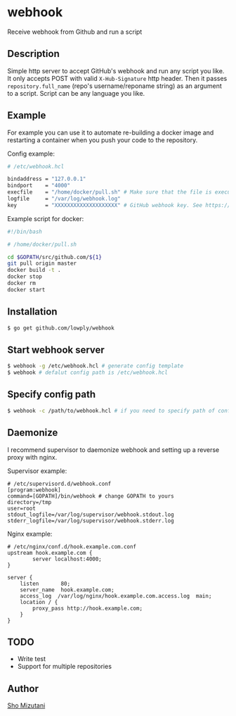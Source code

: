 # webhook
Receive webhook from Github and run a script

## Description

Simple http server to accept GitHub's webhook and run any script you like. It only accepts POST with valid `X-Hub-Signature` http header. Then it passes `repository.full_name` (repo's username/reponame string) as an argument to a script. Script can be any language you like.

## Example

For example you can use it to automate re-building a docker image and restarting a container when you push your code to the repository.

Config example:

```bash
# /etc/webhook.hcl

bindaddress	= "127.0.0.1"
bindport	= "4000"
execfile	= "/home/docker/pull.sh" # Make sure that the file is executable
logfile		= "/var/log/webhook.log"
key         = "XXXXXXXXXXXXXXXXXXXX" # GitHub webhook key. See https://developer.github.com/webhooks/securing/
```

Example script for docker:
```bash
#!/bin/bash

# /home/docker/pull.sh

cd $GOPATH/src/github.com/${1}
git pull origin master
docker build -t .
docker stop
docker rm
docker start
```

## Installation
```bash
$ go get github.com/lowply/webhook
```

## Start webhook server
```bash
$ webhook -g /etc/webhook.hcl # generate config template
$ webhook # defalut config path is /etc/webhook.hcl
```

## Specify config path
```bash
$ webhook -c /path/to/webhook.hcl # if you need to specify path of config file
```

## Daemonize
I recommend supervisor to daemonize webhook and setting up a reverse proxy with nginx.

Supervisor example:
```
# /etc/supervisord.d/webhook.conf
[program:webhook]
command=[GOPATH]/bin/webhook # change GOPATH to yours
directory=/tmp
user=root
stdout_logfile=/var/log/supervisor/webhook.stdout.log
stderr_logfile=/var/log/supervisor/webhook.stderr.log
```

Nginx example:
```
# /etc/nginx/conf.d/hook.example.com.conf
upstream hook.example.com {
        server localhost:4000;
}

server {
    listen       80;
    server_name  hook.example.com;
    access_log  /var/log/nginx/hook.example.com.access.log  main;
    location / {
        proxy_pass http://hook.example.com;
    }
}
```

## TODO

- Write test
- Support for multiple repositories

## Author
[Sho Mizutani](https://github.com/lowply)
